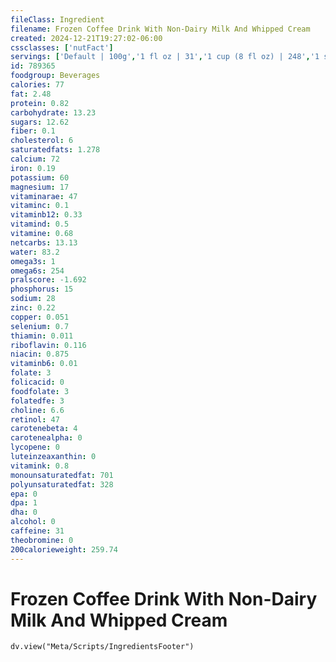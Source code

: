 ```yaml
---
fileClass: Ingredient
filename: Frozen Coffee Drink With Non-Dairy Milk And Whipped Cream
created: 2024-12-21T19:27:02-06:00
cssclasses: ['nutFact']
servings: ['Default | 100g','1 fl oz | 31','1 cup (8 fl oz) | 248','1 small | 372','1 medium | 496','1 large | 620']
id: 789365
foodgroup: Beverages
calories: 77
fat: 2.48
protein: 0.82
carbohydrate: 13.23
sugars: 12.62
fiber: 0.1
cholesterol: 6
saturatedfats: 1.278
calcium: 72
iron: 0.19
potassium: 60
magnesium: 17
vitaminarae: 47
vitaminc: 0.1
vitaminb12: 0.33
vitamind: 0.5
vitamine: 0.68
netcarbs: 13.13
water: 83.2
omega3s: 1
omega6s: 254
pralscore: -1.692
phosphorus: 15
sodium: 28
zinc: 0.22
copper: 0.051
selenium: 0.7
thiamin: 0.011
riboflavin: 0.116
niacin: 0.875
vitaminb6: 0.01
folate: 3
folicacid: 0
foodfolate: 3
folatedfe: 3
choline: 6.6
retinol: 47
carotenebeta: 4
carotenealpha: 0
lycopene: 0
luteinzeaxanthin: 0
vitamink: 0.8
monounsaturatedfat: 701
polyunsaturatedfat: 328
epa: 0
dpa: 1
dha: 0
alcohol: 0
caffeine: 31
theobromine: 0
200calorieweight: 259.74
---
```


# Frozen Coffee Drink With Non-Dairy Milk And Whipped Cream

```dataviewjs
dv.view("Meta/Scripts/IngredientsFooter")
```
